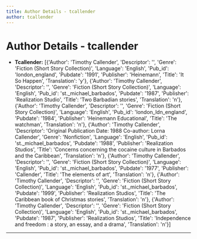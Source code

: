 ```yaml
---
title: Author Details - tcallender
author: tcallender
---
```


# Author Details - tcallender

<ul>
    <li><strong>Tcallender:</strong> [{'Author': 'Timothy Callender', 'Descriptor': '', 'Genre': 'Fiction (Short Story Collection)', 'Language': 'English', 'Pub_id': 'london_england', 'Pubdate': '1991', 'Publisher': 'Heinemann', 'Title': 'It So Happen', 'Translation': 'y'}, {'Author': 'Timothy Callender', 'Descriptor': '', 'Genre': 'Fiction (Short Story Collection)', 'Language': 'English', 'Pub_id': 'st._michael_barbados', 'Pubdate': '1987', 'Publisher': 'Realization Studio', 'Title': 'Two Barbadian stories', 'Translation': 'n'}, {'Author': 'Timothy Callender', 'Descriptor': '', 'Genre': 'Fiction (Short Story Collection)', 'Language': 'English', 'Pub_id': 'london_ldn_england', 'Pubdate': '1984', 'Publisher': 'Heinemann Educational', 'Title': 'The watchman', 'Translation': 'n'}, {'Author': 'Timothy Callender', 'Descriptor': 'Original Publication Date: 1988 Co-author: Lorna Callender', 'Genre': 'Nonfiction', 'Language': 'English', 'Pub_id': 'st._michael_barbados', 'Pubdate': '1988', 'Publisher': 'Realization Studios', 'Title': 'Concerns concerning the cocaine culture in Barbados and the Caribbean', 'Translation': 'n'}, {'Author': 'Timothy Callender', 'Descriptor': '', 'Genre': 'Fiction (Short Story Collection)', 'Language': 'English', 'Pub_id': 'st._michael_barbados', 'Pubdate': '1977', 'Publisher': 'Callender', 'Title': 'The elements of art', 'Translation': 'n'}, {'Author': 'Timothy Callender', 'Descriptor': '', 'Genre': 'Fiction (Short Story Collection)', 'Language': 'English', 'Pub_id': 'st._michael_barbados', 'Pubdate': '1999', 'Publisher': 'Realization Studios', 'Title': 'The Caribbean book of Christmas stories', 'Translation': 'n'}, {'Author': 'Timothy Callender', 'Descriptor': '', 'Genre': 'Fiction (Short Story Collection)', 'Language': 'English', 'Pub_id': 'st._michael_barbados', 'Pubdate': '1987', 'Publisher': 'Realization Studios', 'Title': 'Independence and freedom : a story, an essay, and a drama', 'Translation': 'n'}]</li>
</ul>
<hr>